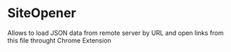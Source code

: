# SiteOpener
Allows to load JSON data from remote server by URL and open links from this file throught Chrome Extension
